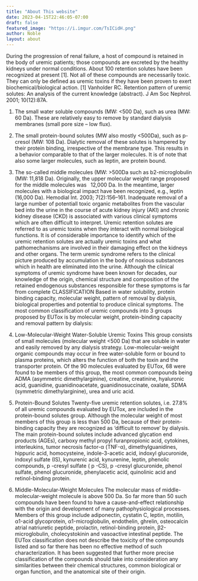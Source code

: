 ```yaml
---
title: "About This website"
date: 2023-04-15T22:46:05-07:00
draft: false
featured_image: "https://i.imgur.com/TsICidH.png"
author: Noble
layout: about
---
```


During the progression of renal failure, a host of compound is retained in the body of uremic
patients; those compounds are excreted by the healthy kidneys under normal conditions. About
100 retention solutes have been recognized at present [1]. Not all of these compounds are
necessarily toxic. They can only be defined as uremic toxins if they have been proven to exert
biochemical/biological action.
[1] Vanholder RC. Retention pattern of uremic solutes: An analysis of the current knowledge (abstract). J Am Soc Nephrol.
2001; 10(12):87A.
1. The small water soluble compounds (MW: &lt;500 Da), such as urea (MW: 60 Da). These are
relatively easy to remove by standard dialysis membranes (small pore size – low flux).
2. The small protein-bound solutes (MW also mostly &lt;500Da), such as p-cresol (MW: 108 Da).
Dialytic removal of these solutes is hampered by their protein binding, irrespective of the
membrane type. This results in a behavior comparable to that of the larger molecules. It is of note
that also some larger molecules, such as leptin, are protein bound.
3. The so-called middle molecules (MW: &gt;500Da such as b2-microglobulin (MW: 11,818 Da).
Originally, the upper molecular weight range proposed for the middle molecules was  12,000 Da. In
the meantime, larger molecules with a biological impact have been recognized, e.g., leptin (16,000
Da).
Hemodial Int. 2003; 7(2):156–161.
Inadequate removal of a large number of potentiall toxic organic metabolites from the vascular bed
into the urine in the course of acute kidney injury (AKI) and chronic kidney disease (CKD) is
associated with various clinical symptoms which are often difficult to interpret.
Uremic retention solutes are referred to as uremic toxins when they interact with normal biological
functions. It is of considerable importance to identify which of the uremic retention solutes are
actually uremic toxins and what pathomechanisms are involved in their damaging effect on the
kidneys and other organs.
The term uremic syndrome refers to the clinical picture produced by accumulation in the body of
noxious substances which in health are eliminated into the urine. Although the clinical symptoms of
uremic syndrome have been known for decades, our knowledge of the origin, chemical structure
and composition of the retained endogenous substances responsible for these symptoms is far
from complete
CLASSIFICATION
Based in water solubility, protein binding capacity, molecular weight, pattern of removal by dialysis,
biological properties and potential to produce clinical symptoms.
The most common classification of uremic compounds into 3 groups proposed by EUTox is by
molecular weight, protein-binding capacity and removal pattern by dialysis:

1. Low-Molecular-Weight Water-Soluble Uremic Toxins
This group consists of small molecules (molecular weight &lt;500 Da) that are soluble in water and
easily removed by any dialysis strategy. Low-molecular-weight organic compounds may occur in
free water-soluble form or bound to plasma proteins, which alters the function of both the toxin
and the transporter protein. Of the 90 molecules evaluated by EUTox, 68 were found to be
members of this group, the most common compounds being ADMA (asymmetric dimethylarginine),
creatine, creatinine, hyaluronic acid, guanidine, guanidinoacetate, guanidinosuccinate, oxalate,
SDMA (symmetric dimethylarginine), urea and uric acid.
2. Protein-Bound Solutes
Twenty-five uremic retention solutes, i.e. 27.8% of all uremic compounds evaluated by EUTox, are
included in the protein-bound solutes group. Although the molecular weight of most members of
this group is less than 500 Da, because of their protein-binding capacity they are recognized as
‘difficult to remove’ by dialysis. The main protein-bound solutes include advanced glycation end
products (AGEs), carboxy methyl propyl furanpropionic acid, cytokines, interleukins, tumor necrosis
factor-α (TNF-α), dimethylguanidines, hippuric acid, homocysteine, indole-3-acetic acid, indoxyl
glucuronide, indoxyl sulfate (IS), kynurenic acid, kynurenine, leptin, phenolic compounds, p -cresyl
sulfate ( p -CS), p -cresyl glucuronide, phenol sulfate, phenol glucuronide, phenylacetic acid,
quinolinic acid and retinol-binding protein.
3. Middle-Molecular-Weight Molecules
The molecular mass of middle-molecular-weight molecule is above 500 Da. So far more than 50
such compounds have been found to have a cause-and-effect relationship with the origin and
development of many pathophysiological processes. Members of this group include
adiponectin, cystatin C, leptin, motilin, α1-acid glycoprotein, α1-microglobulin, endothelin, ghrelin,
osteocalcin atrial natriuretic peptide, prolactin, retinol-binding protein, β2-microglobulin,
cholecystokinin and vasoactive intestinal peptide.
The EUTox classification does not describe the toxicity of the compounds listed and so far there has
been no effective method of such characterization. It has been suggested that further more precise
classification of the compounds should take into consideration any similarities between their
chemical structures, common biological or organ function, and the anatomical site of their origin.
